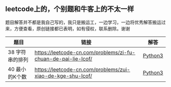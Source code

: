 ## leetcode上的，个别题和牛客上的不太一样

题目解答并不都是我自己写的，我只是搬运工，一边学习，一边将优秀解答搬运过来，方便查看，原创链接都已表明，如有侵权，联系删除。谢谢

题目 | 链接 | 解答
---- | ---- | ----
38 字符串的排列 | https://leetcode-cn.com/problems/zi-fu-chuan-de-pai-lie-lcof/ | [Python3](https://github.com/learningdayup/Leetcode/blob/master/%E5%89%91%E6%8C%87Offer/38%20%E5%AD%97%E7%AC%A6%E4%B8%B2%E7%9A%84%E6%8E%92%E5%88%97.md)
40 最小的K个数 | https://leetcode-cn.com/problems/zui-xiao-de-kge-shu-lcof/ | [Python3](https://github.com/learningdayup/Leetcode/blob/master/%E5%89%91%E6%8C%87Offer/40%20%E6%9C%80%E5%B0%8F%E7%9A%84k%E4%B8%AA%E6%95%B0.md)
